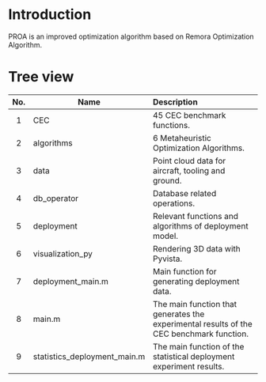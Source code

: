 # Introduction

PROA is an improved optimization algorithm based on Remora Optimization Algorithm.

# Tree view

| No.  | Name                         | Description                                                  |
| :--: | ---------------------------- | :----------------------------------------------------------- |
|  1   | CEC                          | 45 CEC benchmark functions.                                  |
|  2   | algorithms                   | 6 Metaheuristic Optimization Algorithms.                     |
|  3   | data                         | Point cloud data for aircraft, tooling and ground.           |
|  4   | db_operator                  | Database related operations.                                 |
|  5   | deployment                   | Relevant functions and algorithms of deployment model.       |
|  6   | visualization_py             | Rendering 3D data with Pyvista.                              |
|  7   | deployment_main.m            | Main function for generating deployment data.                |
|  8   | main.m                       | The main function that generates the experimental results of the CEC benchmark function. |
|  9   | statistics_deployment_main.m | The main function of the statistical deployment experiment results. |
